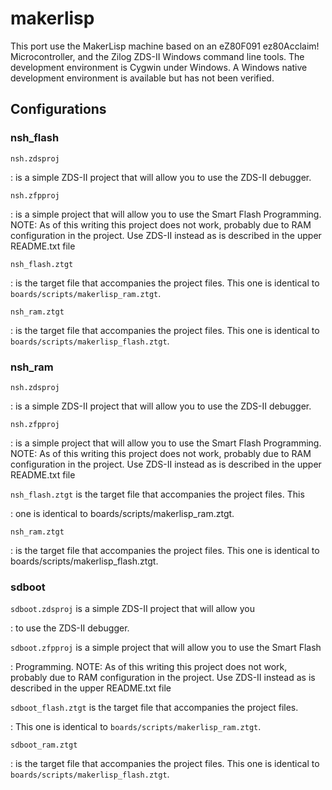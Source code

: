 makerlisp
=========

This port use the MakerLisp machine based on an eZ80F091 ez80Acclaim!
Microcontroller, and the Zilog ZDS-II Windows command line tools. The
development environment is Cygwin under Windows. A Windows native
development environment is available but has not been verified.

Configurations
--------------

### nsh\_flash

`nsh.zdsproj`

:   is a simple ZDS-II project that will allow you to use the ZDS-II
    debugger.

`nsh.zfpproj`

:   is a simple project that will allow you to use the Smart Flash
    Programming. NOTE: As of this writing this project does not work,
    probably due to RAM configuration in the project. Use ZDS-II instead
    as is described in the upper README.txt file

`nsh_flash.ztgt`

:   is the target file that accompanies the project files. This one is
    identical to `boards/scripts/makerlisp_ram.ztgt`.

`nsh_ram.ztgt`

:   is the target file that accompanies the project files. This one is
    identical to `boards/scripts/makerlisp_flash.ztgt`.

### nsh\_ram

`nsh.zdsproj`

:   is a simple ZDS-II project that will allow you to use the ZDS-II
    debugger.

`nsh.zfpproj`

:   is a simple project that will allow you to use the Smart Flash
    Programming. NOTE: As of this writing this project does not work,
    probably due to RAM configuration in the project. Use ZDS-II instead
    as is described in the upper README.txt file

`nsh_flash.ztgt` is the target file that accompanies the project files. This

:   one is identical to boards/scripts/makerlisp\_ram.ztgt.

`nsh_ram.ztgt`

:   is the target file that accompanies the project files. This one is
    identical to boards/scripts/makerlisp\_flash.ztgt.

### sdboot

`sdboot.zdsproj` is a simple ZDS-II project that will allow you

:   to use the ZDS-II debugger.

`sdboot.zfpproj` is a simple project that will allow you to use the Smart Flash

:   Programming. NOTE: As of this writing this project does not work,
    probably due to RAM configuration in the project. Use ZDS-II instead
    as is described in the upper README.txt file

`sdboot_flash.ztgt` is the target file that accompanies the project files.

:   This one is identical to `boards/scripts/makerlisp_ram.ztgt`.

`sdboot_ram.ztgt`

:   is the target file that accompanies the project files. This one is
    identical to `boards/scripts/makerlisp_flash.ztgt`.
